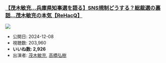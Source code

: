 ### [【茂木敏充…兵庫県知事選を語る】SNS規制どうする？総裁選の裏話…茂木敏充の本気【ReHacQ】](https://www.youtube.com/watch?v=QCiCNEJOShg)
[![](https://img.youtube.com/vi/QCiCNEJOShg/sddefault.jpg)](https://www.youtube.com/watch?v=QCiCNEJOShg)
-   公開日: 2024-12-08
-   視聴数: 203,960
-   **いいね数: 2,926**
-   出演者: [茂木敏充](/rehacq_fan/people/茂木敏充 "wikilink"), [高橋弘樹](/rehacq_fan/people/高橋弘樹 "wikilink")
